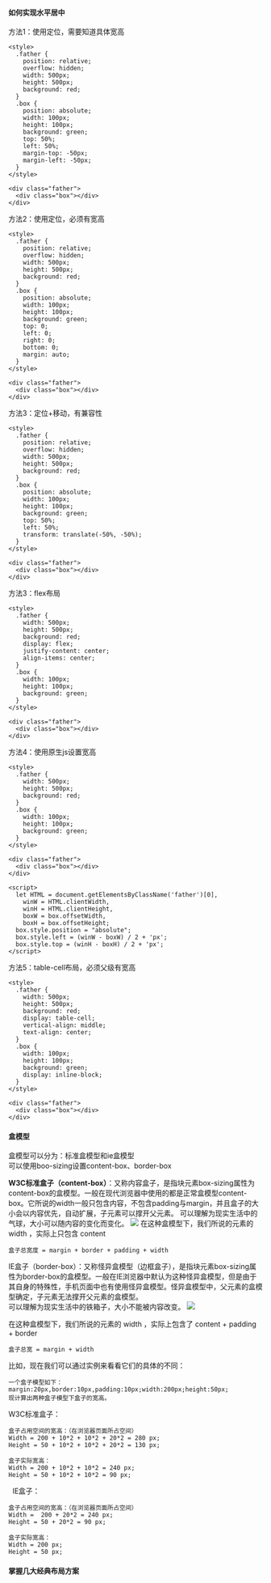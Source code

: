 #### 如何实现水平居中

方法1：使用定位，需要知道具体宽高

	<style>
	  .father {
	    position: relative;
	    overflow: hidden;
	    width: 500px;
	    height: 500px;
	    background: red;
	  }
	  .box {
	    position: absolute;
	    width: 100px;
	    height: 100px;
	    background: green;
	    top: 50%;
	    left: 50%;
	    margin-top: -50px;
	    margin-left: -50px;
	  }
	</style>

	<div class="father">
	  <div class="box"></div>
	</div>

方法2：使用定位，必须有宽高

	<style>
	  .father {
	    position: relative;
	    overflow: hidden;
	    width: 500px;
	    height: 500px;
	    background: red;
	  }
	  .box {
	    position: absolute;
	    width: 100px;
	    height: 100px;
	    background: green;
	    top: 0;
	    left: 0;
	    right: 0;
	    bottom: 0;
	    margin: auto;
	  }
	</style>

	<div class="father">
	  <div class="box"></div>
	</div>

方法3：定位+移动，有兼容性

	<style>
	  .father {
	    position: relative;
	    overflow: hidden;
	    width: 500px;
	    height: 500px;
	    background: red;
	  }
	  .box {
	    position: absolute;
	    width: 100px;
	    height: 100px;
	    background: green;
	  	top: 50%;
		left: 50%;
		transform: translate(-50%, -50%);
	  }
	</style>

	<div class="father">
	  <div class="box"></div>
	</div>

方法3：flex布局

	<style>
	  .father {
	    width: 500px;
	    height: 500px;
	    background: red;
	    display: flex;
		justify-content: center;
		align-items: center;
	  }
	  .box {
	    width: 100px;
	    height: 100px;
	    background: green;
	  }
	</style>

	<div class="father">
	  <div class="box"></div>
	</div>

方法4：使用原生js设置宽高

	<style>
	  .father {
	    width: 500px;
	    height: 500px;
	    background: red;
	  }
	  .box {
	    width: 100px;
	    height: 100px;
	    background: green;
	  }
	</style>

	<div class="father">
	  <div class="box"></div>
	</div>

	<script>
	  let HTML = document.getElementsByClassName('father')[0],
	    winW = HTML.clientWidth,
	    winH = HTML.clientHeight,
	    boxW = box.offsetWidth,
	    boxH = box.offsetHeight;
	  box.style.position = "absolute";
	  box.style.left = (winW - boxW) / 2 + 'px';
	  box.style.top = (winH - boxH) / 2 + 'px';
	</script>

方法5：table-cell布局，必须父级有宽高

	<style>
	  .father {
	    width: 500px;
	    height: 500px;
	    background: red;
    	display: table-cell;
		vertical-align: middle;
		text-align: center;
	  }
	  .box {
	    width: 100px;
	    height: 100px;
	    background: green;
		display: inline-block;
	  }
	</style>

	<div class="father">
	  <div class="box"></div>
	</div>

#### 盒模型

盒模型可以分为：标准盒模型和ie盒模型  
可以使用boo-sizing设置content-box、border-box  

**W3C标准盒子（content-box）**：又称内容盒子，是指块元素box-sizing属性为content-box的盒模型。一般在现代浏览器中使用的都是正常盒模型content-box。它所说的width一般只包含内容，不包含padding与margin，并且盒子的大小会以内容优先，自动扩展，子元素可以撑开父元素。
可以理解为现实生活中的气球，大小可以随内容的变化而变化。
![](https://img-blog.csdnimg.cn/2018103116294097.png?x-oss-process=image/watermark,type_ZmFuZ3poZW5naGVpdGk,shadow_10,text_aHR0cHM6Ly9ibG9nLmNzZG4ubmV0L3FxXzQyNzIwNjgz,size_16,color_FFFFFF,t_70)
在这种盒模型下，我们所说的元素的 width ，实际上只包含 content

	盒子总宽度 = margin + border + padding + width

IE盒子（border-box）：又称怪异盒模型（边框盒子），是指块元素box-sizing属性为border-box的盒模型。一般在IE浏览器中默认为这种怪异盒模型，但是由于其自身的特殊性，手机页面中也有使用怪异盒模型。怪异盒模型中，父元素的盒模型确定，子元素无法撑开父元素的盒模型。  
可以理解为现实生活中的铁箱子，大小不能被内容改变。
![](https://img-blog.csdnimg.cn/20181031163315990.png?x-oss-process=image/watermark,type_ZmFuZ3poZW5naGVpdGk,shadow_10,text_aHR0cHM6Ly9ibG9nLmNzZG4ubmV0L3FxXzQyNzIwNjgz,size_16,color_FFFFFF,t_70)

在这种盒模型下，我们所说的元素的 width ，实际上包含了 content + padding + border

	盒子总宽 = margin + width

比如，现在我们可以通过实例来看看它们的具体的不同：

	一个盒子模型如下：margin:20px,border:10px,padding:10px;width:200px;height:50px;
	现计算出两种盒子模型下盒子的宽高。
W3C标准盒子：

	盒子占用空间的宽高：（在浏览器页面所占空间）
	Width = 200 + 10*2 + 10*2 + 20*2 = 280 px;
	Height = 50 + 10*2 + 10*2 + 20*2 = 130 px;

	盒子实际宽高：
	Width = 200 + 10*2 + 10*2 = 240 px;
	Height = 50 + 10*2 + 10*2 = 90 px;

 
IE盒子：

	盒子占用空间的宽高：（在浏览器页面所占空间）
	Width =  200 + 20*2 = 240 px;
	Height = 50 + 20*2 = 90 px;

	盒子实际宽高：
	Width = 200 px;
	Height = 50 px;

#### 掌握几大经典布局方案

